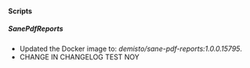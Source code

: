 
#### Scripts
##### SanePdfReports
- Updated the Docker image to: *demisto/sane-pdf-reports:1.0.0.15795*.
- CHANGE IN CHANGELOG TEST NOY
